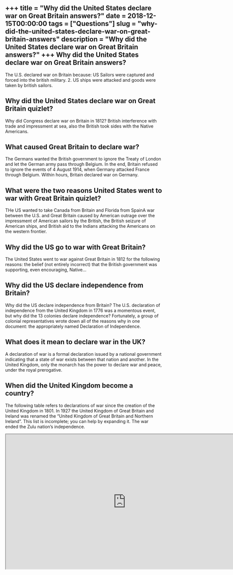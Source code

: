 +++
title = "Why did the United States declare war on Great Britain answers?"
date = 2018-12-15T00:00:00
tags = ["Questions"]
slug = "why-did-the-united-states-declare-war-on-great-britain-answers"
description = "Why did the United States declare war on Great Britain answers?"
+++
Why did the United States declare war on Great Britain answers?
---------------------------------------------------------------

The U.S. declared war on Britain because: US Sailors were captured and forced into the british military. 2. US ships were attacked and goods were taken by british sailors.

Why did the United States declare war on Great Britain quizlet?
---------------------------------------------------------------

Why did Congress declare war on Britain in 1812? British interference with trade and impressment at sea, also the British took sides with the Native Americans.

What caused Great Britain to declare war?
-----------------------------------------

The Germans wanted the British government to ignore the Treaty of London and let the German army pass through Belgium. In the end, Britain refused to ignore the events of 4 August 1914, when Germany attacked France through Belgium. Within hours, Britain declared war on Germany.

What were the two reasons United States went to war with Great Britain quizlet?
-------------------------------------------------------------------------------

THe US wanted to take Canada from Britain and Florida from SpainA war between the U.S. and Great Britain caused by American outrage over the impressment of American sailors by the British, the British seizure of American ships, and British aid to the Indians attacking the Americans on the western frontier.

Why did the US go to war with Great Britain?
--------------------------------------------

The United States went to war against Great Britain in 1812 for the following reasons: the belief (not entirely incorrect) that the British government was supporting, even encouraging, Native…

Why did the US declare independence from Britain?
-------------------------------------------------

Why did the US declare independence from Britain? The U.S. declaration of independence from the United Kingdom in 1776 was a momentous event, but why did the 13 colonies declare independence? Fortunately, a group of colonial representatives wrote down all of the reasons why in one document: the appropriately named Declaration of Independence.

What does it mean to declare war in the UK?
-------------------------------------------

A declaration of war is a formal declaration issued by a national government indicating that a state of war exists between that nation and another. In the United Kingdom, only the monarch has the power to declare war and peace, under the royal prerogative.

When did the United Kingdom become a country?
---------------------------------------------

The following table refers to declarations of war since the creation of the United Kingdom in 1801. In 1927 the United Kingdom of Great Britain and Ireland was renamed the “United Kingdom of Great Britain and Northern Ireland”. This list is incomplete; you can help by expanding it. The war ended the Zulu nation’s independence.

<iframe allow="accelerometer; autoplay; clipboard-write; encrypted-media; gyroscope; picture-in-picture" allowfullscreen="" class="__youtube_prefs__  epyt-is-override  no-lazyload" data-no-lazy="1" data-origheight="433" data-origwidth="770" data-skipgform_ajax_framebjll="" height="433" id="_ytid_48256" loading="lazy" src="https://www.youtube.com/embed/rNu8XDBSn10?enablejsapi=1&autoplay=0&cc_load_policy=0&cc_lang_pref=&iv_load_policy=1&loop=0&modestbranding=0&rel=1&fs=1&playsinline=0&autohide=2&theme=dark&color=red&controls=1&" title="YouTube player" width="770"></iframe>